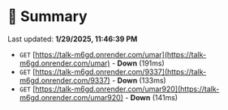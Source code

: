 # 📖 Summary
Last updated: **1/29/2025, 11:46:39 PM**

- `GET` [https://talk-m6gd.onrender.com/umar](https://talk-m6gd.onrender.com/umar) - **Down** (191ms)
- `GET` [https://talk-m6gd.onrender.com/9337](https://talk-m6gd.onrender.com/9337) - **Down** (133ms)
- `GET` [https://talk-m6gd.onrender.com/umar920](https://talk-m6gd.onrender.com/umar920) - **Down** (141ms)
